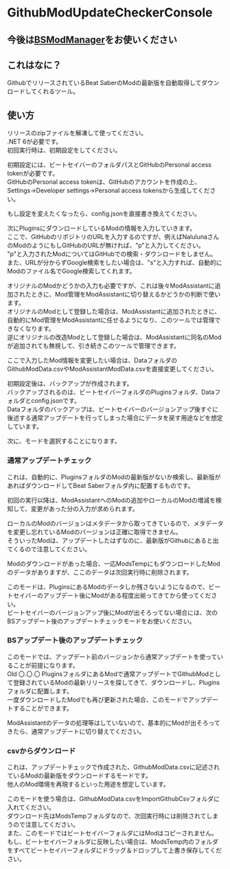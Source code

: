 ﻿# GithubModUpdateCheckerConsole
 
## 今後は[BSModManager](https://github.com/rakkyo150/BSModManager)をお使いください

## これはなに？
GithubでリリースされているBeat SaberのModの最新版を自動取得してダウンロードしてくれるツール。<br>

## 使い方
リリースのzipファイルを解凍して使ってください。<br>
.NET 6が必要です。<br>
初回実行時は、初期設定をしてください。

初期設定には、ビートセイバーのフォルダパスとGitHubのPersonal access tokenが必要です。<br>
GitHubのPersonal access tokenは、GitHubのアカウントを作成の上、Settings->Developer settings->Personal access tokensから生成してください。<br>

もし設定を変えたくなったら、config.jsonを直接書き換えてください。

次にPluginsにダウンロードしているModの情報を入力していきます。<br>
ここで、GitHubのリポジトリのURLを入力するのですが、例えばNalulunaさんのModのようにもしGitHubのURLが無ければ、"p"と入力してください。<br>
"p"と入力されたModについてはGitHubでの検索・ダウンロードをしません。<br>
また、URLが分からずGoogle検索をしたい場合は、"s"と入力すれば、自動的にModのファイル名でGoogle検索してくれます。

オリジナルのModかどうかの入力も必要ですが、これは後々ModAssistantに追加されたときに、Mod管理をModAssistantに切り替えるかどうかの判断で使います。<br>
オリジナルのModとして登録した場合は、ModAssistantに追加されたときに、自動的にMod管理をModAssistantに任せるようになり、このツールでは管理できなくなります。<br>
逆にオリジナルの改造Modとして登録した場合は、ModAssistantに同名のModが追加されても無視して、引き続きこのツールで管理できます。<br>

ここで入力したMod情報を変更したい場合は、DataフォルダのGithubModData.csvやModAssistantModData.csvを直接変更してください。<br>

初期設定後は、バックアップが作成されます。<br>
バックアップされるのは、ビートセイバーフォルダのPluginsフォルダ、Dataフォルダとconfig.jsonです。<br>
Dataフォルダのバックアップは、ビートセイバーのバージョンアップ後すぐに後述する通常アップデートを行ってしまった場合にデータを戻す用途などを想定しています。

次に、モードを選択することになります。

### 通常アップデートチェック
これは、自動的に、PluginsフォルダのModの最新版がないか検索し、最新版があればダウンロードしてBeat Saberフォルダ内に配置するものです。<br>

初回の実行以降は、ModAssistantへのModの追加やローカルのModの増減を検知して、変更があった分の入力が求められます。

ローカルのModのバージョンはメタデータから取ってきているので、メタデータを変更し忘れているModのバージョンは正確に取得できません。<br>
そういったModは、アップデートしたはずなのに、最新版がGithubにあると出てくるので注意してください。<br>

Modのダウンロードがあった場合、一応ModsTempにもダウンロードしたModのデータがありますが、ここのデータは次回実行時に削除されます。

このモードは、PluginsにあるModのデータしか残さないようになるので、ビートセイバーのアップデート後にModがある程度出揃ってきてから使ってください。<br>
ビートセイバーのバージョンアップ後にModが出そろってない場合には、次のBSアップデート後のアップデートチェックモードをお使いください。

### BSアップデート後のアップデートチェック

このモードでは、アップデート前のバージョンから通常アップデートを使っていることが前提になります。<br>
Old 〇.〇.〇 PluginsフォルダにあるModで通常アップデートでGithubModとして登録されているModの最新リリースを探してきて、ダウンロードし、Pluginsフォルダに配置します。<br>
一度ダウンロードしたModでも再び更新された場合、このモードでアップデートすることができます。

ModAssistantのデータの処理等はしていないので、基本的にModが出そろってきたら、通常アップデートに切り替えてください。


### csvからダウンロード
これは、アップデートチェックで作成された、GithubModData.csvに記述されているModの最新版をダウンロードするモードです。<br>
他人のMod環境を再現するといった用途を想定しています。

このモードを使う場合は、GithubModData.csvをImportGithubCsvフォルダに入れてください。<br>
ダウンロード先はModsTempフォルダなので、次回実行時には削除されてしまうので注意してください。<br>
また、このモードではビートセイバーフォルダにはModはコピーされません。<br>
もし、ビートセイバーフォルダに反映したい場合は、ModsTemp内のフォルダをすべてビートセイバーフォルダにドラッグ＆ドロップして上書き保存してください。
